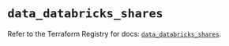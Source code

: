 # `data_databricks_shares`

Refer to the Terraform Registry for docs: [`data_databricks_shares`](https://registry.terraform.io/providers/databricks/databricks/1.47.0/docs/data-sources/shares).
